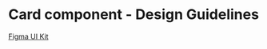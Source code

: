 <h1>Card component - Design Guidelines</h1>

<section data-section="design-guidelines">
  
  <div class="dummy-design-guidelines">
    <p class="dummy-paragraph"><a href="https://www.figma.com/file/noyY6dUMDYjmySpHcMjhkN/?node-id=2%3A11">Figma UI Kit</a></p>
  </div>
</section>
